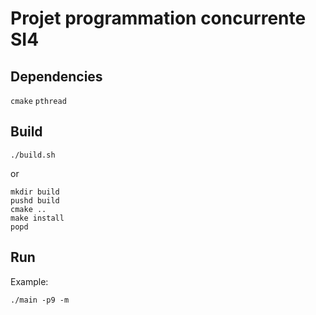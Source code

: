 # Projet programmation concurrente SI4

## Dependencies

`cmake`
`pthread`

## Build

```
./build.sh
```
or
```
mkdir build
pushd build
cmake ..
make install
popd
```

## Run

Example:
```
./main -p9 -m
```
